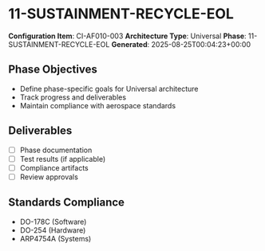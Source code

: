 # 11-SUSTAINMENT-RECYCLE-EOL

**Configuration Item**: CI-AF010-003
**Architecture Type**: Universal
**Phase**: 11-SUSTAINMENT-RECYCLE-EOL
**Generated**: 2025-08-25T00:04:23+00:00

## Phase Objectives
- Define phase-specific goals for Universal architecture
- Track progress and deliverables
- Maintain compliance with aerospace standards

## Deliverables
- [ ] Phase documentation
- [ ] Test results (if applicable)
- [ ] Compliance artifacts
- [ ] Review approvals

## Standards Compliance
- DO-178C (Software)
- DO-254 (Hardware)
- ARP4754A (Systems)
